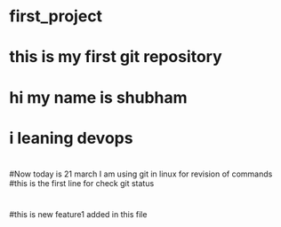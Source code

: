 # first_project
# this is my first git repository
# hi my name is shubham
# i leaning devops
#
#Now today is 21 march I am using git in linux for revision of commands
#this is the first line for check git status
#
#this is new feature1 added in this file 
